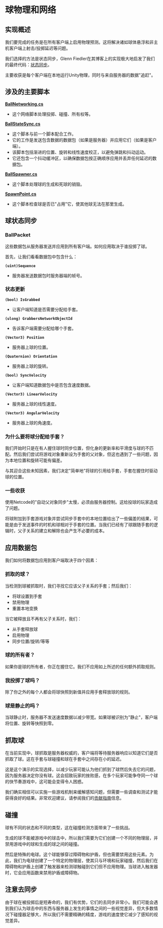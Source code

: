 # 球物理和网络

## 实现概述

我们要完成的任务是在所有客户端上启用物理预测。这将解决诸如球体悬浮和非主机客户端上射击/投掷延迟等问题。

我们选择的方法是状态同步，Glenn Fiedler在其博客上的实现极大地启发了我们的最终代码：[状态同步](https://www.gafferongames.com/post/state_synchronization/)。

主要收获是每个客户端在本地运行Unity物理，同时与来自服务器的数据"追赶"。

## 涉及的主要脚本

**[BallNetworking.cs](../Assets/PongHub/Scripts/Arena/Balls/BallNetworking.cs)**

- 这个网络脚本处理投掷、碰撞、所有权等。

**[BallStateSync.cs](../Assets/PongHub/Scripts/Arena/Balls/BallStateSync.cs)**

- 这个脚本与前一个脚本配合工作。
- 它的工作是发送包含数据的数据包（如果是服务器）并应用它们（如果是客户端）。
- 该脚本包括渐进的位置、旋转和线性速度校正，以避免弹跳和抖动运动。
- 它还包含一个抖动缓冲区，以确保数据包按正确顺序应用并丢弃任何延迟的数据包。

**[BallSpawner.cs](../Assets/PongHub/Scripts/Arena/Balls/BallSpawner.cs)**

- 这个脚本处理球的生成和死球的销毁。

**[SpawnPoint.cs](../Assets/PongHub/Scripts/Arena/Balls/SpawnPoint.cs)**

- 这个脚本检查球是否已"占用"它，使其他球无法在那里生成。

## 球状态同步

### BallPacket

这些数据包从服务器发送并应用到所有客户端。如何应用取决于谁投掷了球。

首先，让我们看看数据包中包含什么：

**`(uint)Sequence`**

- 服务器发送数据包时服务器端的帧号。

### 状态更新

**`(bool) IsGrabbed`**

- 让客户端知道是否需要分配给手套。

**`(ulong) GrabbersNetworkObjectId`**

- 告诉客户端需要分配给哪个手套。

**`(Vector3) Position`**

- 服务器上球的位置。

**`(Quaternion) Orientation`**

- 服务器上球的旋转。

**`(bool) SyncVelocity`**

- 让客户端知道数据包中是否包含速度数据。

**`(Vector3) LinearVelocity`**

- 服务器上球的线性速度。

**`(Vector3) AngularVelocity`**

- 服务器上球的角速度。

### 为什么要将球分配给手套？

我们开始时只是在有人握住球时同步位置，但化身的更新率和平滑度与球的不匹配。然后我们尝试将游戏对象重新设为手套的父对象，但这也遇到了一些问题，因为本地位置和旋转可能有偏差。

与其迎合这些未知因素，我们决定"简单地"将球的引用给手套，手套在握住时驱动球的位置。

### 一些收获

使用Netcode的"自动父对象同步"太慢，必须由服务器控制。这给投球的玩家造成了问题。

将球附加到手套游戏对象并尝试同步手套中的本地位置给出了一些偏差的结果，可能是由于发送事件的时机和球相对于手套的位置。当我们已经有了球跟随手套的逻辑时，父子关系的建立和解除也会产生不必要的成本。

## 应用数据包

我们如何将数据包应用到客户端取决于四个因素：

### 抓取的球？

当检测到球被抓取时，我们寻找它应该父子关系的手套；然后我们：

- 将球设置到手套
- 禁用物理
- 重置本地变换

当它被释放且不再有父子关系时，我们：

- 从手套释放球
- 启用物理
- 同步位置/旋转/等等

### 球的所有者？

如果你是球的所有者，你正在握住它。我们不应用如上所述的任何额外抓取规则。

### 我投掷了球吗？

除了你之外的每个人都会将球快照到新值并应用手套释放球的规则。

### 球是静止的吗？

当球静止时，服务器不发送速度数据以减少带宽。如果球被识别为"静止"，客户端将位置、旋转等快照到零。

## 抓取球

在当前实现中，球抓取是服务器权威的，客户端将等待服务器响应以知道它们是否抓取了球。这在手套与球碰撞和球在手套中之间存在小的延迟。

这是这个演示的实现选择，以减少玩家可能认为他们抓到了球然后失去它的问题，因为服务器决定你没有球。这会招致玩家的挫败感，在多个玩家可能争夺同一个球的快节奏游戏中，这可能会变得令人困惑。

我们确实相信可以实施一些游戏机制来缓解感知问题，但需要一些调查和测试才能获得良好的结果。非常欢迎建议，请参阅我们的[贡献指南](../CONTRIBUTING.md)信息。

## 碰撞

球有不同的状态和不同的类型，这在碰撞检测方面带来了一些挑战。

生成的球不能被游戏中的球击中，所以我们需要为它们创建一个不同的物理层，并禁用游戏中的球和生成的球之间的碰撞。

然后是特殊的电球。这个球能够穿过障碍物和护盾，但也需要禁用这些元素。为此，我们为电球创建了一个特定的物理层，使其只与环境和玩家碰撞，然后我们在障碍物和护盾上创建了触发器来检测球触碰到它们但不应用物理。当球进入触发器时，它会应用函数来禁用护盾或障碍物。

## 注意去同步

由于球在被投掷后是短寿命的，我们有优势，它们的去同步非常小。我们可能会遇到我们认为球击中的东西与服务器上发生的事情之间的一些视觉差异，但大多数情况下碰撞器足够大，所以我们不需要精确的精度，游戏的速度使它减少了感知的视觉差异。
